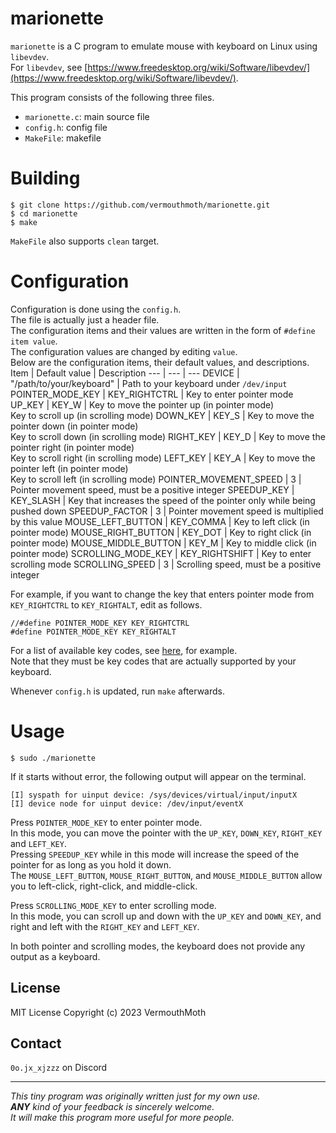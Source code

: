 # marionette
`marionette` is a C program to emulate mouse with keyboard on Linux using `libevdev`.  
For `libevdev`, see [https://www.freedesktop.org/wiki/Software/libevdev/](https://www.freedesktop.org/wiki/Software/libevdev/).

This program consists of the following three files.
- `marionette.c`: main source file
- `config.h`: config file
- `MakeFile`: makefile

# Building
```
$ git clone https://github.com/vermouthmoth/marionette.git
$ cd marionette
$ make
```
`MakeFile` also supports `clean` target.

# Configuration
Configuration is done using the `config.h`.  
The file is actually just a header file.  
The configuration items and their values are written in the form of `#define item value`.  
The configuration values are changed by editing `value`.  
Below are the configuration items, their default values, and descriptions.
Item | Default value | Description
--- | --- | ---
DEVICE | "/path/to/your/keyboard" | Path to your keyboard under `/dev/input`
POINTER_MODE_KEY | KEY_RIGHTCTRL | Key to enter pointer mode
UP_KEY | KEY_W | Key to move the pointer up (in pointer mode)<br>Key to scroll up (in scrolling mode)
DOWN_KEY | KEY_S | Key to move the pointer down (in pointer mode)<br>Key to scroll down (in scrolling mode)
RIGHT_KEY | KEY_D | Key to move the pointer right (in pointer mode)<br>Key to scroll right (in scrolling mode)
LEFT_KEY | KEY_A | Key to move the pointer left (in pointer mode)<br>Key to scroll left (in scrolling mode)
POINTER_MOVEMENT_SPEED | 3 | Pointer movement speed, must be a positive integer
SPEEDUP_KEY | KEY_SLASH | Key that increases the speed of the pointer only while being pushed down
SPEEDUP_FACTOR | 3 | Pointer movement speed is multiplied by this value
MOUSE_LEFT_BUTTON | KEY_COMMA | Key to left click (in pointer mode)
MOUSE_RIGHT_BUTTON | KEY_DOT | Key to right click (in pointer mode)
MOUSE_MIDDLE_BUTTON | KEY_M | Key to middle click (in pointer mode)
SCROLLING_MODE_KEY | KEY_RIGHTSHIFT | Key to enter scrolling mode
SCROLLING_SPEED | 3 | Scrolling speed, must be a positive integer

For example, if you want to change the key that enters pointer mode from `KEY_RIGHTCTRL` to `KEY_RIGHTALT`, edit as follows.
```
//#define POINTER_MODE_KEY KEY_RIGHTCTRL
#define POINTER_MODE_KEY KEY_RIGHTALT
```
For a list of available key codes, see [here](https://gitlab.freedesktop.org/libevdev/libevdev/-/blob/master/include/linux/linux/input-event-codes.h?ref_type=heads#L75), for example.  
Note that they must be key codes that are actually supported by your keyboard.

Whenever `config.h` is updated, run `make` afterwards.

# Usage
```
$ sudo ./marionette
```
If it starts without error, the following output will appear on the terminal.
```
[I] syspath for uinput device: /sys/devices/virtual/input/inputX
[I] device node for uinput device: /dev/input/eventX

```

Press `POINTER_MODE_KEY` to enter pointer mode.  
In this mode, you can move the pointer with the `UP_KEY`, `DOWN_KEY`, `RIGHT_KEY` and `LEFT_KEY`.  
Pressing `SPEEDUP_KEY` while in this mode will increase the speed of the pointer for as long as you hold it down.  
The `MOUSE_LEFT_BUTTON`, `MOUSE_RIGHT_BUTTON`, and `MOUSE_MIDDLE_BUTTON` allow you to left-click, right-click, and middle-click.

Press `SCROLLING_MODE_KEY` to enter scrolling mode.  
In this mode, you can scroll up and down with the `UP_KEY` and `DOWN_KEY`, and right and left with the `RIGHT_KEY` and `LEFT_KEY`.

In both pointer and scrolling modes, the keyboard does not provide any output as a keyboard.

## License
MIT License Copyright (c) 2023 VermouthMoth

## Contact
`0o.jx_xjzzz` on Discord
___
*This tiny program was originally written just for my own use.*  
*__ANY__ kind of your feedback is sincerely welcome.*  
*It will make this program more useful for more people.*

